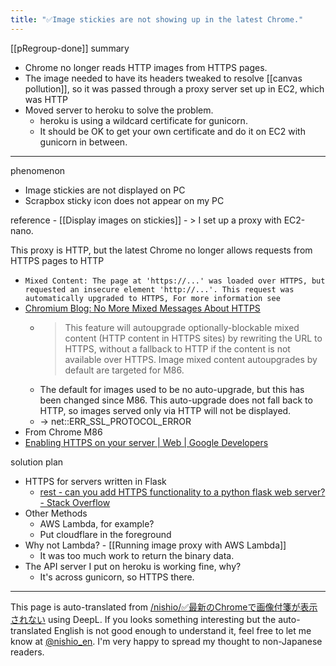 ```yaml
---
title: "✅Image stickies are not showing up in the latest Chrome."
---
```


[[pRegroup-done]]
summary
- Chrome no longer reads HTTP images from HTTPS pages.
- The image needed to have its headers tweaked to resolve [[canvas pollution]], so it was passed through a proxy server set up in EC2, which was HTTP
- Moved server to heroku to solve the problem.
    - heroku is using a wildcard certificate for gunicorn.
    - It should be OK to get your own certificate and do it on EC2 with gunicorn in between.

---
phenomenon
- Image stickies are not displayed on PC
- Scrapbox sticky icon does not appear on my PC

reference
    - [[Display images on stickies]]
    - > I set up a proxy with EC2-nano.

This proxy is HTTP, but the latest Chrome no longer allows requests from HTTPS pages to HTTP
- `Mixed Content: The page at 'https://...' was loaded over HTTPS, but requested an insecure element 'http://...'. This request was automatically upgraded to HTTPS, For more information see`
- [Chromium Blog: No More Mixed Messages About HTTPS](https://blog.chromium.org/2019/10/no-more-mixed-messages-about-https.html)
    - > This feature will autoupgrade optionally-blockable mixed content (HTTP content in HTTPS sites) by rewriting the URL to HTTPS, without a fallback to HTTP if the content is not available over HTTPS. Image mixed content autoupgrades by default are targeted for M86.
    - The default for images used to be no auto-upgrade, but this has been changed since M86. This auto-upgrade does not fall back to HTTP, so images served only via HTTP will not be displayed.
    - → net::ERR_SSL_PROTOCOL_ERROR
- From Chrome M86
- [Enabling HTTPS on your server | Web | Google Developers](https://developers.google.com/web/fundamentals/security/encrypt-in-transit/enable-https)

solution plan
- HTTPS for servers written in Flask
    - [rest - can you add HTTPS functionality to a python flask web server? - Stack Overflow](https://stackoverflow.com/questions/29458548/can-you-add-https-functionality-to-a-python-flask-web-server)
- Other Methods
    - AWS Lambda, for example?
    - Put cloudflare in the foreground
- Why not Lambda?
        - [[Running image proxy with AWS Lambda]]
    - It was too much work to return the binary data.
- The API server I put on heroku is working fine, why?
    - It's across gunicorn, so HTTPS there.

---
This page is auto-translated from [/nishio/✅最新のChromeで画像付箋が表示されない](https://scrapbox.io/nishio/✅最新のChromeで画像付箋が表示されない) using DeepL. If you looks something interesting but the auto-translated English is not good enough to understand it, feel free to let me know at [@nishio_en](https://twitter.com/nishio_en). I'm very happy to spread my thought to non-Japanese readers.